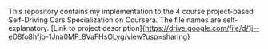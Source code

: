This repository contains my implementation to the 4 course project-based Self-Driving Cars Specialization on Coursera. 
The file names are self-explanatory.
[Link to project description]{https://drive.google.com/file/d/1j--eD8fo8hfjb-1Jna0MP_8VaFHsOLyg/view?usp=sharing}

